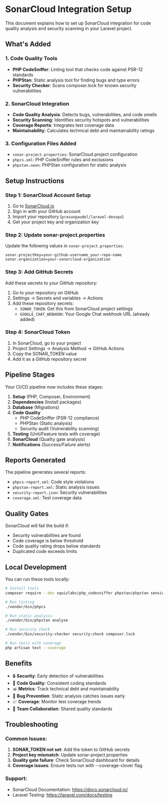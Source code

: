 # SonarCloud Integration Setup

This document explains how to set up SonarCloud integration for code quality analysis and security scanning in your Laravel project.

## What's Added

### 1. Code Quality Tools
- **PHP CodeSniffer**: Linting tool that checks code against PSR-12 standards
- **PHPStan**: Static analysis tool for finding bugs and type errors
- **Security Checker**: Scans composer.lock for known security vulnerabilities

### 2. SonarCloud Integration
- **Code Quality Analysis**: Detects bugs, vulnerabilities, and code smells
- **Security Scanning**: Identifies security hotspots and vulnerabilities
- **Coverage Reports**: Integrates test coverage data
- **Maintainability**: Calculates technical debt and maintainability ratings

### 3. Configuration Files Added
- `sonar-project.properties`: SonarCloud project configuration
- `phpcs.xml`: PHP CodeSniffer rules and exclusions
- `phpstan.neon`: PHPStan configuration for static analysis

## Setup Instructions

### Step 1: SonarCloud Account Setup
1. Go to [SonarCloud.io](https://sonarcloud.io)
2. Sign in with your GitHub account
3. Import your repository (`prasunpaudel/laravel-devops`)
4. Get your project key and organization key

### Step 2: Update sonar-project.properties
Update the following values in `sonar-project.properties`:
```properties
sonar.projectKey=your-github-username_your-repo-name
sonar.organization=your-sonarcloud-organization
```

### Step 3: Add GitHub Secrets
Add these secrets to your GitHub repository:

1. Go to your repository on GitHub
2. Settings → Secrets and variables → Actions
3. Add these repository secrets:
   - `SONAR_TOKEN`: Get this from SonarCloud project settings
   - `GOOGLE_CHAT_WEBHOOK`: Your Google Chat webhook URL (already added)

### Step 4: SonarCloud Token
1. In SonarCloud, go to your project
2. Project Settings → Analysis Method → GitHub Actions
3. Copy the SONAR_TOKEN value
4. Add it as a GitHub repository secret

## Pipeline Stages

Your CI/CD pipeline now includes these stages:

1. **Setup** (PHP, Composer, Environment)
2. **Dependencies** (Install packages)
3. **Database** (Migrations)
4. **Code Quality**
   - PHP CodeSniffer (PSR-12 compliance)
   - PHPStan (Static analysis)
   - Security audit (Vulnerability scanning)
5. **Testing** (Unit/Feature tests with coverage)
6. **SonarCloud** (Quality gate analysis)
7. **Notifications** (Success/Failure alerts)

## Reports Generated

The pipeline generates several reports:
- `phpcs-report.xml`: Code style violations
- `phpstan-report.xml`: Static analysis issues
- `security-report.json`: Security vulnerabilities
- `coverage.xml`: Test coverage data

## Quality Gates

SonarCloud will fail the build if:
- Security vulnerabilities are found
- Code coverage is below threshold
- Code quality rating drops below standards
- Duplicated code exceeds limits

## Local Development

You can run these tools locally:

```bash
# Install tools
composer require --dev squizlabs/php_codesniffer phpstan/phpstan sensiolabs/security-checker

# Run linting
./vendor/bin/phpcs

# Run static analysis
./vendor/bin/phpstan analyse

# Run security check
./vendor/bin/security-checker security:check composer.lock

# Run tests with coverage
php artisan test --coverage
```

## Benefits

- 🔒 **Security**: Early detection of vulnerabilities
- 🧹 **Code Quality**: Consistent coding standards
- 📊 **Metrics**: Track technical debt and maintainability
- 🐛 **Bug Prevention**: Static analysis catches issues early
- 📈 **Coverage**: Monitor test coverage trends
- 👥 **Team Collaboration**: Shared quality standards

## Troubleshooting

### Common Issues:
1. **SONAR_TOKEN not set**: Add the token to GitHub secrets
2. **Project key mismatch**: Update sonar-project.properties
3. **Quality gate failure**: Check SonarCloud dashboard for details
4. **Coverage issues**: Ensure tests run with --coverage-clover flag

### Support:
- SonarCloud Documentation: https://docs.sonarcloud.io/
- Laravel Testing: https://laravel.com/docs/testing

